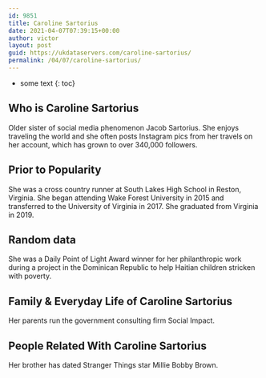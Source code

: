 ```yaml
---
id: 9851
title: Caroline Sartorius
date: 2021-04-07T07:39:15+00:00
author: victor
layout: post
guid: https://ukdataservers.com/caroline-sartorius/
permalink: /04/07/caroline-sartorius/
---
```


* some text
{: toc}


## Who is Caroline Sartorius



Older sister of social media phenomenon Jacob Sartorius. She enjoys traveling the world and she often posts Instagram pics from her travels on her account, which has grown to over 340,000 followers. 

                
                
                
## Prior to Popularity



She was a cross country runner at South Lakes High School in Reston, Virginia. She began attending Wake Forest University in 2015 and transferred to the University of Virginia in 2017. She graduated from Virginia in 2019. 

                
                
                
## Random data



She was a Daily Point of Light Award winner for her philanthropic work during a project in the Dominican Republic to help Haitian children stricken with poverty.

                
                
                
## Family & Everyday Life of Caroline Sartorius



Her parents run the government consulting firm Social Impact.

                
                
                
## People Related With Caroline Sartorius



Her brother has dated Stranger Things star Millie Bobby Brown.

                
              
            
          
          
          
